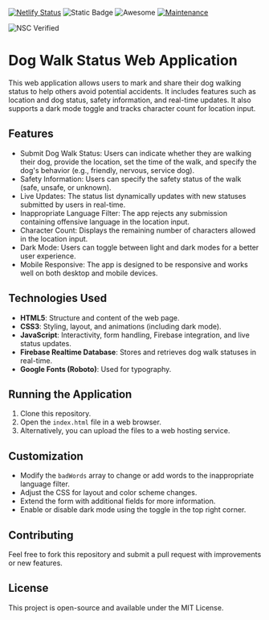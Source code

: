 [![Netlify Status](https://api.netlify.com/api/v1/badges/23c92f94-3abd-4adb-b3dd-b61f7b43186d/deploy-status)](https://app.netlify.com/sites/dog-walk-reg/deploys)
![Static Badge](https://img.shields.io/badge/badgeContent-grey)
![Awesome](https://awesome.re/badge.svg)
[![Maintenance](https://img.shields.io/badge/Maintained%3F-yes-green.svg)](https://GitHub.com/Naereen/StrapDown.js/graphs/commit-activity)

![NSC Verified](https://img.shields.io/badge/Verified_By-National_Safety_Commission-2CA5E0?logo=government&logoColor=white&style=for-the-badge)

# Dog Walk Status Web Application

This web application allows users to mark and share their dog walking status to help others avoid potential accidents. It includes features such as location and dog status, safety information, and real-time updates. It also supports a dark mode toggle and tracks character count for location input.

## Features

- Submit Dog Walk Status: Users can indicate whether they are walking their dog, provide the location, set the time of the walk, and specify the dog's behavior (e.g., friendly, nervous, service dog).
- Safety Information: Users can specify the safety status of the walk (safe, unsafe, or unknown).
- Live Updates: The status list dynamically updates with new statuses submitted by users in real-time.
- Inappropriate Language Filter: The app rejects any submission containing offensive language in the location input.
- Character Count: Displays the remaining number of characters allowed in the location input.
- Dark Mode: Users can toggle between light and dark modes for a better user experience.
- Mobile Responsive: The app is designed to be responsive and works well on both desktop and mobile devices.

## Technologies Used

- **HTML5**: Structure and content of the web page.
- **CSS3**: Styling, layout, and animations (including dark mode).
- **JavaScript**: Interactivity, form handling, Firebase integration, and live status updates.
- **Firebase Realtime Database**: Stores and retrieves dog walk statuses in real-time.
- **Google Fonts (Roboto)**: Used for typography.

## Running the Application

1. Clone this repository.
2. Open the `index.html` file in a web browser.
3. Alternatively, you can upload the files to a web hosting service.

## Customization

- Modify the `badWords` array to change or add words to the inappropriate language filter.
- Adjust the CSS for layout and color scheme changes.
- Extend the form with additional fields for more information.
- Enable or disable dark mode using the toggle in the top right corner.

## Contributing

Feel free to fork this repository and submit a pull request with improvements or new features.

## License

This project is open-source and available under the MIT License.
